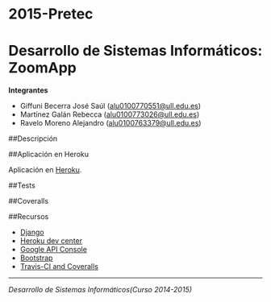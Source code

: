 # 2015-Pretec
# Desarrollo de Sistemas Informáticos: ZoomApp

**Integrantes**
  - Giffuni Becerra José Saúl (alu0100770551@ull.edu.es)
  - Martínez Galán Rebecca (alu0100773026@ull.edu.es)
  - Ravelo Moreno Alejandro (alu0100763379@ull.edu.es)


##Descripción



##Aplicación en Heroku

Aplicación en [Heroku](http://pretec2.herokuapp.com/inicio).


##Tests


##Coveralls



##Recursos

* [Django](https://docs.djangoproject.com/en/1.8/)
* [Heroku dev center](https://devcenter.heroku.com/articles/getting-started-with-django)
* [Google API Console](https://code.google.com/apis/console)
* [Bootstrap](http://getbootstrap.com/components/)
* [Travis-CI and Coveralls](https://godjango.com/25-travis-ci-and-coveralls/)
-------------------------
*Desarrollo de Sistemas Informáticos(Curso 2014-2015)*


